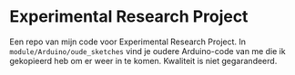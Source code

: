 # Experimental Research Project
Een repo van mijn code voor Experimental Research Project. In <code>module/Arduino/oude_sketches</code> vind je oudere Arduino-code van me die ik gekopieerd heb om er weer in te komen.
Kwaliteit is niet gegarandeerd.
